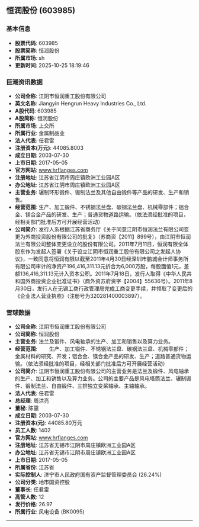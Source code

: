 ## 恒润股份 (603985)

### 基本信息

- **股票代码**: 603985
- **股票简称**: 恒润股份
- **所属市场**: sh
- **更新时间**: 2025-10-25 18:19:46

### 巨潮资讯数据

- **公司全称**: 江阴市恒润重工股份有限公司
- **英文名称**: Jiangyin Hengrun Heavy Industries Co., Ltd.
- **A股代码**: 603985
- **A股简称**: 恒润股份
- **所属市场**: 上交所
- **所属行业**: 金属制品业
- **法人代表**: 任君雷
- **注册资本(万元)**: 44085.8003
- **成立日期**: 2003-07-30
- **上市日期**: 2017-05-05
- **官方网站**: www.hrflanges.com
- **注册地址**: 江苏省江阴市周庄镇欧洲工业园A区
- **办公地址**: 江苏省江阴市周庄镇欧洲工业园A区
- **主营业务**: 辗制环形锻件、锻制法兰及其他自由锻件等产品的研发、生产和销售。
- **经营范围**: 生产、加工锻件、不锈钢法兰盘、碳钢法兰盘、机械零部件；铝合金、镁合金产品的研发、生产；普通货物道路运输。（依法须经批准的项目，经相关部门批准后方可开展经营活动）
- **公司简介**: 发行人系根据江苏省商务厅《关于同意江阴市恒润法兰有限公司变更为外商投资股份有限公司的批复》（苏商资【2011】899号），由江阴市恒润法兰有限公司整体变更设立的股份有限公司。2011年7月11日，恒润有限全体股东作为发起人签署《关于设立江阴市恒润重工股份有限公司之发起人协议》，一致同意将恒润有限以截至2011年4月30日经深圳市鹏城会计师事务所有限公司审计的净资产196,416,311.13元折合为6,000万股，每股面值1元，差额136,416,311.13元计入资本公积。2011年7月18日，发行人取得《中华人民共和国外商投资企业批准证书》（商外资苏府资字【2004】55636号）。2011年8月30日，发行人在无锡工商行政管理局完成工商变更手续，并领取了变更后的《企业法人营业执照》（注册号为320281400003897）。

### 雪球数据

- **公司全称**: 江阴市恒润重工股份有限公司
- **公司简称**: 恒润股份
- **主营业务**: 法兰及锻件、风电轴承的生产、加工和销售以及算力业务。
- **经营范围**: 　　生产、加工锻件、不锈钢法兰盘、碳钢法兰盘、机械零部件；金属材料的研究、开发；铝合金、镁合金产品的研发、生产；道路普通货物运输。（依法须经批准的项目，经相关部门批准后方可开展经营活动）
- **公司简介**: 江阴市恒润重工股份有限公司的主营业务是法兰及锻件、风电轴承的生产、加工和销售以及算力业务。公司的主要产品是风电塔筒法兰、辗制锻件、锻制法兰、自由锻件、三排独立变桨轴承、主轴轴承。
- **法人代表**: 任君雷
- **总经理**: 周洪亮
- **董秘**: 陈曌
- **成立日期**: 2003-07-30
- **注册资本(元)**: 44085.80万元
- **员工人数**: 1402
- **官方网站**: www.hrflanges.com
- **注册地址**: 江苏省无锡市江阴市周庄镇欧洲工业园A区
- **办公地址**: 江苏省无锡市江阴市周庄镇欧洲工业园A区
- **上市日期**: 2017-05-05
- **所属省份**: 江苏省
- **实际控制人**: 济宁市人民政府国有资产监督管理委员会 (26.24%)
- **公司分类**: 地市国资控股
- **董事长**: 任君雷
- **高管人数**: 12
- **发行价格**: 26.97
- **所属行业**: 风电设备 (BK0095)

---